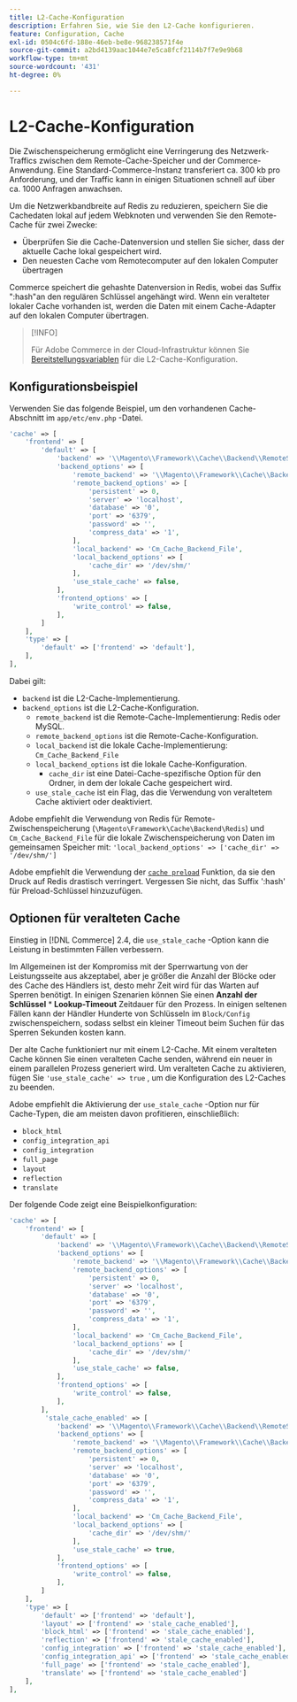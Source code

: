 ```yaml
---
title: L2-Cache-Konfiguration
description: Erfahren Sie, wie Sie den L2-Cache konfigurieren.
feature: Configuration, Cache
exl-id: 0504c6fd-188e-46eb-be8e-968238571f4e
source-git-commit: a2bd4139aac1044e7e5ca8fcf2114b7f7e9e9b68
workflow-type: tm+mt
source-wordcount: '431'
ht-degree: 0%

---
```


# L2-Cache-Konfiguration

Die Zwischenspeicherung ermöglicht eine Verringerung des Netzwerk-Traffics zwischen dem Remote-Cache-Speicher und der Commerce-Anwendung. Eine Standard-Commerce-Instanz transferiert ca. 300 kb pro Anforderung, und der Traffic kann in einigen Situationen schnell auf über ca. 1000 Anfragen anwachsen.

Um die Netzwerkbandbreite auf Redis zu reduzieren, speichern Sie die Cachedaten lokal auf jedem Webknoten und verwenden Sie den Remote-Cache für zwei Zwecke:

- Überprüfen Sie die Cache-Datenversion und stellen Sie sicher, dass der aktuelle Cache lokal gespeichert wird.
- Den neuesten Cache vom Remotecomputer auf den lokalen Computer übertragen

Commerce speichert die gehashte Datenversion in Redis, wobei das Suffix &quot;:hash&quot;an den regulären Schlüssel angehängt wird. Wenn ein veralteter lokaler Cache vorhanden ist, werden die Daten mit einem Cache-Adapter auf den lokalen Computer übertragen.

>[!INFO]
>
>Für Adobe Commerce in der Cloud-Infrastruktur können Sie [Bereitstellungsvariablen](https://experienceleague.adobe.com/docs/commerce-cloud-service/user-guide/configure/env/stage/variables-deploy.html#redis_backend) für die L2-Cache-Konfiguration.

## Konfigurationsbeispiel

Verwenden Sie das folgende Beispiel, um den vorhandenen Cache-Abschnitt im `app/etc/env.php` -Datei.

```php
'cache' => [
    'frontend' => [
        'default' => [
            'backend' => '\\Magento\\Framework\\Cache\\Backend\\RemoteSynchronizedCache',
            'backend_options' => [
                'remote_backend' => '\\Magento\\Framework\\Cache\\Backend\\Redis',
                'remote_backend_options' => [
                    'persistent' => 0,
                    'server' => 'localhost',
                    'database' => '0',
                    'port' => '6379',
                    'password' => '',
                    'compress_data' => '1',
                ],
                'local_backend' => 'Cm_Cache_Backend_File',
                'local_backend_options' => [
                    'cache_dir' => '/dev/shm/'
                ],
                'use_stale_cache' => false,
            ],
            'frontend_options' => [
                'write_control' => false,
            ],
        ]
    ],
    'type' => [
        'default' => ['frontend' => 'default'],
    ],
],
```

Dabei gilt:

- `backend` ist die L2-Cache-Implementierung.
- `backend_options` ist die L2-Cache-Konfiguration.
   - `remote_backend` ist die Remote-Cache-Implementierung: Redis oder MySQL.
   - `remote_backend_options` ist die Remote-Cache-Konfiguration.
   - `local_backend` ist die lokale Cache-Implementierung: `Cm_Cache_Backend_File`
   - `local_backend_options` ist die lokale Cache-Konfiguration.
      - `cache_dir` ist eine Datei-Cache-spezifische Option für den Ordner, in dem der lokale Cache gespeichert wird.
   - `use_stale_cache` ist ein Flag, das die Verwendung von veraltetem Cache aktiviert oder deaktiviert.

Adobe empfiehlt die Verwendung von Redis für Remote-Zwischenspeicherung (`\Magento\Framework\Cache\Backend\Redis`) und `Cm_Cache_Backend_File` für die lokale Zwischenspeicherung von Daten im gemeinsamen Speicher mit: `'local_backend_options' => ['cache_dir' => '/dev/shm/']`

Adobe empfiehlt die Verwendung der [`cache preload`](redis-pg-cache.md#redis-preload-feature) Funktion, da sie den Druck auf Redis drastisch verringert. Vergessen Sie nicht, das Suffix &#39;:hash&#39; für Preload-Schlüssel hinzuzufügen.

## Optionen für veralteten Cache

Einstieg in [!DNL Commerce] 2.4, die `use_stale_cache` -Option kann die Leistung in bestimmten Fällen verbessern.

Im Allgemeinen ist der Kompromiss mit der Sperrwartung von der Leistungsseite aus akzeptabel, aber je größer die Anzahl der Blöcke oder des Cache des Händlers ist, desto mehr Zeit wird für das Warten auf Sperren benötigt. In einigen Szenarien können Sie einen **Anzahl der Schlüssel** \* **Lookup-Timeout** Zeitdauer für den Prozess. In einigen seltenen Fällen kann der Händler Hunderte von Schlüsseln im `Block/Config` zwischenspeichern, sodass selbst ein kleiner Timeout beim Suchen für das Sperren Sekunden kosten kann.

Der alte Cache funktioniert nur mit einem L2-Cache. Mit einem veralteten Cache können Sie einen veralteten Cache senden, während ein neuer in einem parallelen Prozess generiert wird. Um veralteten Cache zu aktivieren, fügen Sie `'use_stale_cache' => true` , um die Konfiguration des L2-Caches zu beenden.

Adobe empfiehlt die Aktivierung der `use_stale_cache` -Option nur für Cache-Typen, die am meisten davon profitieren, einschließlich:

- `block_html`
- `config_integration_api`
- `config_integration`
- `full_page`
- `layout`
- `reflection`
- `translate`

Der folgende Code zeigt eine Beispielkonfiguration:

```php
'cache' => [
    'frontend' => [
        'default' => [
            'backend' => '\\Magento\\Framework\\Cache\\Backend\\RemoteSynchronizedCache',
            'backend_options' => [
                'remote_backend' => '\\Magento\\Framework\\Cache\\Backend\\Redis',
                'remote_backend_options' => [
                    'persistent' => 0,
                    'server' => 'localhost',
                    'database' => '0',
                    'port' => '6379',
                    'password' => '',
                    'compress_data' => '1',
                ],
                'local_backend' => 'Cm_Cache_Backend_File',
                'local_backend_options' => [
                    'cache_dir' => '/dev/shm/'
                ],
                'use_stale_cache' => false,
            ],
            'frontend_options' => [
                'write_control' => false,
            ],
        ],
         'stale_cache_enabled' => [
            'backend' => '\\Magento\\Framework\\Cache\\Backend\\RemoteSynchronizedCache',
            'backend_options' => [
                'remote_backend' => '\\Magento\\Framework\\Cache\\Backend\\Redis',
                'remote_backend_options' => [
                    'persistent' => 0,
                    'server' => 'localhost',
                    'database' => '0',
                    'port' => '6379',
                    'password' => '',
                    'compress_data' => '1',
                ],
                'local_backend' => 'Cm_Cache_Backend_File',
                'local_backend_options' => [
                    'cache_dir' => '/dev/shm/'
                ],
                'use_stale_cache' => true,
            ],
            'frontend_options' => [
                'write_control' => false,
            ],
        ]
    ],
    'type' => [
        'default' => ['frontend' => 'default'],
        'layout' => ['frontend' => 'stale_cache_enabled'],
        'block_html' => ['frontend' => 'stale_cache_enabled'],
        'reflection' => ['frontend' => 'stale_cache_enabled'],
        'config_integration' => ['frontend' => 'stale_cache_enabled'],
        'config_integration_api' => ['frontend' => 'stale_cache_enabled'],
        'full_page' => ['frontend' => 'stale_cache_enabled'],
        'translate' => ['frontend' => 'stale_cache_enabled']
    ],
],
```
